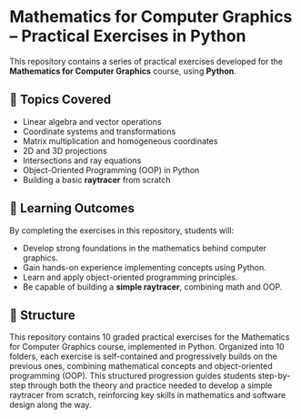 # Mathematics for Computer Graphics – Practical Exercises in Python

This repository contains a series of practical exercises developed for the **Mathematics for Computer Graphics** course, using **Python**.

## 🧠 Topics Covered

- Linear algebra and vector operations
- Coordinate systems and transformations
- Matrix multiplication and homogeneous coordinates
- 2D and 3D projections
- Intersections and ray equations
- Object-Oriented Programming (OOP) in Python
- Building a basic **raytracer** from scratch

## 🚀 Learning Outcomes

By completing the exercises in this repository, students will:

- Develop strong foundations in the mathematics behind computer graphics.
- Gain hands-on experience implementing concepts using Python.
- Learn and apply object-oriented programming principles.
- Be capable of building a **simple raytracer**, combining math and OOP.

## 📁 Structure
This repository contains 10 graded practical exercises for the Mathematics for Computer Graphics course, implemented in Python.
Organized into 10 folders, each exercise is self-contained and progressively builds on the previous ones, combining mathematical concepts and object-oriented programming (OOP).
This structured progression guides students step-by-step through both the theory and practice needed to develop a simple raytracer from scratch, reinforcing key skills in mathematics and software design along the way.

